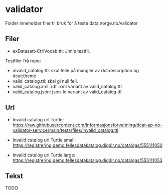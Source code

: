 # validator

Folder inneholder filer til bruk for å teste data.norge.no/validator

## Filer
- exDatasett-CtrlVocab.ttl: Jim's testfil.

Testfiler frå repo:
- invalid_catalog.ttl: skal feile på mangler av dct:description og dcat:theme
- valid_catalog.ttl:  skal gi null feil.
- valid_catalog.xml:  rdf+xml variant av valid_catalog.ttl
- valid_catalog.json: json-ld variant av valid_catalog.ttl

## Url
- Invalid catalog url Turtle:
https://raw.githubusercontent.com/Informasjonsforvaltning/dcat-ap-no-validator-service/main/tests/files/invalid_catalog.ttl

- Invalid catalog url Turtle small:
https://registrering.demo.fellesdatakatalog.digdir.no/catalogs/555111050

- Invalid catalog url Turtle large:
https://registrering.demo.fellesdatakatalog.digdir.no/catalogs/555111053

## Tekst
TODO
